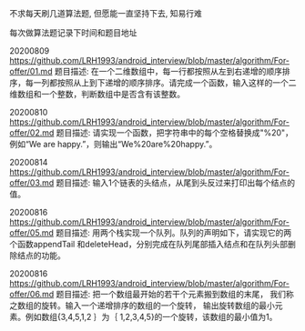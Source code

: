 不求每天刷几道算法题, 但愿能一直坚持下去, 知易行难

每次做算法题记录下时间和题目地址

20200809
https://github.com/LRH1993/android_interview/blob/master/algorithm/For-offer/01.md
题目描述:
    在一个二维数组中，每一行都按照从左到右递增的顺序排序，每一列都按照从上到下递增的顺序排序。请完成一个函数，输入这样的一个二维数组和一个整数，判断数组中是否含有该整数。
    
20200810
https://github.com/LRH1993/android_interview/blob/master/algorithm/For-offer/02.md
题目描述:
    请实现一个函数，把字符串中的每个空格替换成"%20"，例如“We are happy.”，则输出“We%20are%20happy.”。
    
20200814
https://github.com/LRH1993/android_interview/blob/master/algorithm/For-offer/03.md
题目描述:
    输入1个链表的头结点，从尾到头反过来打印出每个结点的值。
    
20200816
https://github.com/LRH1993/android_interview/blob/master/algorithm/For-offer/05.md
题目描述:
    用两个栈实现一个队列。队列的声明如下，请实现它的两个函数appendTail 和deleteHead，分别完成在队列尾部插入结点和在队列头部删除结点的功能。
    
20200816
https://github.com/LRH1993/android_interview/blob/master/algorithm/For-offer/06.md
题目描述:
    把一个数组最开始的若干个元素搬到数组的末尾， 我们称之数组的旋转。输入一个递增排序的数组的一个旋转， 输出旋转数组的最小元素。例如数组{3,4,5,1,2 ｝为｛ 1,2,3,4,5}的一个旋转，该数组的最小值为1。
    
